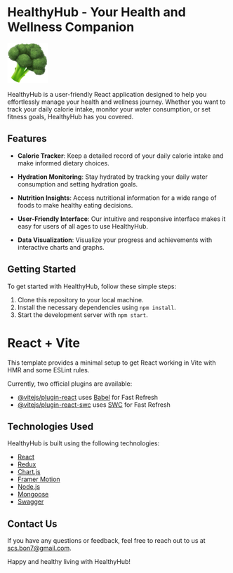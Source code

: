 # HealthyHub - Your Health and Wellness Companion

![HealthyHub Logo](./public/broccoli.svg)

HealthyHub is a user-friendly React application designed to help you effortlessly manage your health and wellness journey. Whether you want to track your daily calorie intake, monitor your water consumption, or set fitness goals, HealthyHub has you covered.

## Features

- **Calorie Tracker**: Keep a detailed record of your daily calorie intake and make informed dietary choices.

- **Hydration Monitoring**: Stay hydrated by tracking your daily water consumption and setting hydration goals.

- **Nutrition Insights**: Access nutritional information for a wide range of foods to make healthy eating decisions.

- **User-Friendly Interface**: Our intuitive and responsive interface makes it easy for users of all ages to use HealthyHub.

- **Data Visualization**: Visualize your progress and achievements with interactive charts and graphs.

## Getting Started

To get started with HealthyHub, follow these simple steps:

1. Clone this repository to your local machine.
2. Install the necessary dependencies using `npm install`.
3. Start the development server with `npm start`.

# React + Vite

This template provides a minimal setup to get React working in Vite with HMR and some ESLint rules.

Currently, two official plugins are available:

- [@vitejs/plugin-react](https://github.com/vitejs/vite-plugin-react/blob/main/packages/plugin-react/README.md) uses [Babel](https://babeljs.io/) for Fast Refresh
- [@vitejs/plugin-react-swc](https://github.com/vitejs/vite-plugin-react-swc) uses [SWC](https://swc.rs/) for Fast Refresh

## Technologies Used

HealthyHub is built using the following technologies:

- [React](https://reactjs.org/)
- [Redux](https://redux.js.org/)
- [Chart.js](https://www.chartjs.org/)
- [Framer Motion](https://www.framer.com/motion/)
- [Node.js](https://nodejs.org/)
- [Mongoose](https://mongoosejs.com/)
- [Swagger](https://swagger.io/)


## Contact Us

If you have any questions or feedback, feel free to reach out to us at [scs.bon7@gmail.com](mailto:scs.bon7@gmail.com).

Happy and healthy living with HealthyHub!
